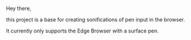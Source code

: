 Hey there,

this project is a base for creating sonifications of pen input in the browser.

It currently only supports the Edge Browser with a surface pen.